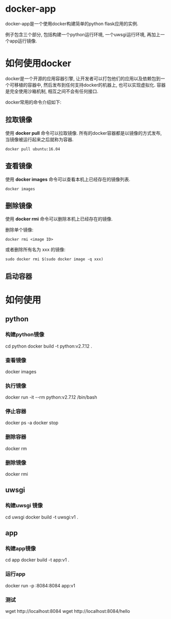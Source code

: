 # docker-app

docker-app是一个使用docker构建简单的python flask应用的实例.

例子包含三个部分, 包括构建一个python运行环境, 一个uwsgi运行环境, 再加上一个app运行镜像.

# 如何使用docker

docker是一个开源的应用容器引擎, 让开发者可以打包他们的应用以及依赖包到一个可移植的容器中, 然后发布到任何支持docker的机器上, 也可以实现虚拟化. 容器是完全使用沙箱机制, 相互之间不会有任何接口.

docker常用的命令介绍如下:

## 拉取镜像 ##

使用 **docker pull** 命令可以拉取镜像. 所有的docker容器都是以镜像的方式发布, 当镜像被运行起来之后就称为容器.

`
docker pull ubuntu:16.04
`

## 查看镜像 ##

使用 **docker images** 命令可以查看本机上已经存在的镜像列表.

`
docker images
`

## 删除镜像 ##

使用 **docker rmi** 命令可以删除本机上已经存在的镜像.

删除单个镜像:

```
docker rmi <image ID>
```

或者删除所有名为 xxx 的镜像:

```
sudo docker rmi $(sudo docker image -q xxx)
```

## 启动容器 ##




# 如何使用

## python

### 构建python镜像

cd python
docker build -t python:v2.7.12 .

### 查看镜像

docker images

### 执行镜像

docker run -it --rm python:v2.7.12 /bin/bash

### 停止容器

docker ps -a
docker stop <container id>

### 删除容器

docker rm <container id>

### 删除镜像

docker rmi <image id>

## uwsgi

### 构建uwsgi 镜像

cd uwsgi
docker build -t uwsgi:v1 .

## app

### 构建app镜像

cd app
docker build -t app:v1 .

### 运行app

docker run -p :8084:8084 app:v1

### 测试

wget http://localhost:8084
wget http://localhost:8084/hello
